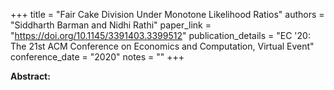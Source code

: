 +++
title = "Fair Cake Division Under Monotone Likelihood Ratios"
authors = "Siddharth Barman and Nidhi Rathi"
paper_link = "https://doi.org/10.1145/3391403.3399512"
publication_details = "EC '20: The 21st ACM Conference on Economics and Computation,  Virtual Event"
conference_date = "2020"
notes = ""
+++

<b>Abstract:</b>
